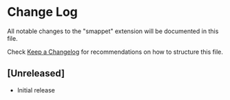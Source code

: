 # Change Log

All notable changes to the "smappet" extension will be documented in this file.

Check [Keep a Changelog](http://keepachangelog.com/) for recommendations on how to structure this file.

## [Unreleased]

- Initial release